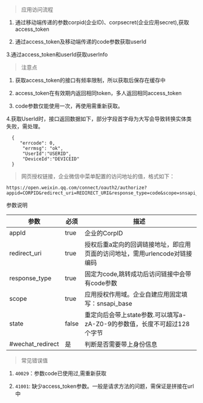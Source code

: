 >应用访问流程
1. 通过移动端传递的参数corpid(企业ID)、corpsecret(企业应用secret),获取access_token

2. 通过access_token及移动端传递的code参数获取userId

3.通过access_token和userId获取userInfo


> 注意点
1. 获取access_token的接口有频率限制，所以获取后保存在缓存中

2. access_token在有效期内返回相同token，多人返回相同access_token

3. code参数仅能使用一次，再使用需重新获取。

4.获取UserId时，接口返回数据如下，部分字段首字母为大写会导致转换实体类失败，需处理。
```
  {
     "errcode": 0,
      "errmsg": "ok",
      "UserId":"USERID",
      "DeviceId":"DEVICEID"
  }
```
> 网页授权链接，企业微信中菜单配置的访问地址的值，格式如下：
```
https://open.weixin.qq.com/connect/oauth2/authorize?appid=CORPID&redirect_uri=REDIRECT_URI&response_type=code&scope=snsapi_base&state=STATE#wechat_redirect
```
参数说明

参数|必须|描述
---|---|---
appId|true|企业的CorpID
redirect_uri|true|授权后重a定向的回调链接地址，即应用页面的访问地址，需用urlencode对链接编码
response_type|true|固定为code,跳转成功后访问链接中会带有code参数
scope|true|应用授权作用域。企业自建应用固定填写：snsapi_base
state|false|重定向后会带上state参数.可以填写a-zA-Z0-9的参数值，长度不可超过128个字节
#wechat_redirect|是|判断是否需要带上身份信息

> 常见错误值
1. `40029`：参数code已使用过,需重新获取

2. `41001`: 缺少access_token参数。一般是请求方法的问题，需保证是拼接在url中

